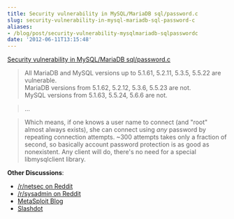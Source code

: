 ```yaml
---
title: Security vulnerability in MySQL/MariaDB sql/password.c
slug: security-vulnerability-in-mysql-mariadb-sql-password-c
aliases:
- /blog/post/security-vulnerability-mysqlmariadb-sqlpasswordc
date: '2012-06-11T13:15:48'
---
```


[Security vulnerability in MySQL/MariaDB sql/password.c](http://seclists.org/oss-sec/2012/q2/493)

>All MariaDB and MySQL versions up to 5.1.61, 5.2.11, 5.3.5, 5.5.22 are
vulnerable.  
> MariaDB versions from 5.1.62, 5.2.12, 5.3.6, 5.5.23 are not.  
> MySQL versions from 5.1.63, 5.5.24, 5.6.6 are not.  

> ...

> Which means, if one knows a user name to connect (and "root" almost
> always exists), she can connect using *any* password by repeating
> connection attempts. ~300 attempts takes only a fraction of second, so
> basically account password protection is as good as nonexistent.
> Any client will do, there's no need for a special libmysqlclient library.

<!--more-->

**Other Discussions**:

* [/r/netsec on Reddit](http://www.reddit.com/r/netsec/comments/uvfg6/security_vulnerability_in_mysqlmariadb/)
* [/r/sysadmin on Reddit](http://www.reddit.com/r/sysadmin/comments/uvwgq/mysql_exploit_allows_login_using_any_password/)
* [MetaSploit Blog](https://community.rapid7.com/community/metasploit/blog/2012/06/11/cve-2012-2122-a-tragically-comedic-security-flaw-in-mysql)
* [Slashdot](http://it.slashdot.org/story/12/06/11/1615217/mariadb-and-mysql-authentication-bypass-exploit)
